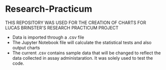 # Research-Practicum
THIS REPOSITORY WAS USED FOR THE CREATION OF CHARTS FOR LUCAS BRINSTER'S RESEARCH PRACTICUM PROJECT
- Data is imported through a .csv file
- The Jupyter Notebook file will calculate the statistical tests and also output charts
- The current .csv contains sample data that will be changed to reflect the data collected in assay administaration. It was solely used to test the code.
